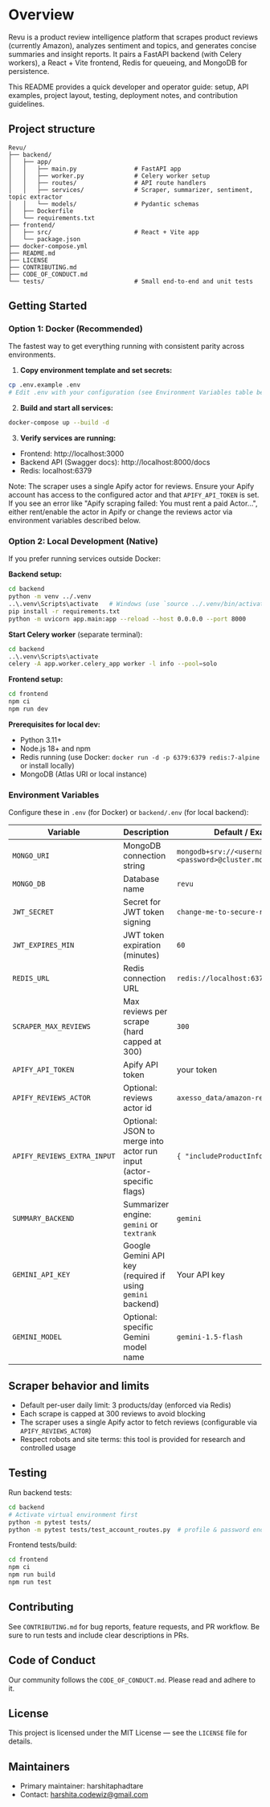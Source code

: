 # Overview

Revu is a product review intelligence platform that scrapes product reviews (currently Amazon), analyzes sentiment and topics, and generates concise summaries and insight reports. It pairs a FastAPI backend (with Celery workers), a React + Vite frontend, Redis for queueing, and MongoDB for persistence.

This README provides a quick developer and operator guide: setup, API examples, project layout, testing, deployment notes, and contribution guidelines.

## Project structure

```
Revu/
├── backend/
│   ├── app/
│   │   ├── main.py                # FastAPI app
│   │   ├── worker.py              # Celery worker setup
│   │   ├── routes/                # API route handlers
│   │   ├── services/              # Scraper, summarizer, sentiment, topic extractor
│   │   └── models/                # Pydantic schemas
│   ├── Dockerfile
│   └── requirements.txt
├── frontend/
│   ├── src/                       # React + Vite app
│   └── package.json
├── docker-compose.yml
├── README.md
├── LICENSE
├── CONTRIBUTING.md
├── CODE_OF_CONDUCT.md
└── tests/                         # Small end-to-end and unit tests
```

## Getting Started

### Option 1: Docker (Recommended)

The fastest way to get everything running with consistent parity across environments.

1. **Copy environment template and set secrets:**

```bash
cp .env.example .env
# Edit .env with your configuration (see Environment Variables table below)
```

2. **Build and start all services:**

```bash
docker-compose up --build -d
```

3. **Verify services are running:**

- Frontend: http://localhost:3000
- Backend API (Swagger docs): http://localhost:8000/docs
- Redis: localhost:6379

Note: The scraper uses a single Apify actor for reviews. Ensure your Apify account has access to the configured actor and that `APIFY_API_TOKEN` is set. If you see an error like "Apify scraping failed: You must rent a paid Actor...", either rent/enable the actor in Apify or change the reviews actor via environment variables described below.

### Option 2: Local Development (Native)

If you prefer running services outside Docker:

**Backend setup:**

```bash
cd backend
python -m venv ../.venv
..\.venv\Scripts\activate   # Windows (use `source ../.venv/bin/activate` on Linux/Mac)
pip install -r requirements.txt
python -m uvicorn app.main:app --reload --host 0.0.0.0 --port 8000
```

**Start Celery worker** (separate terminal):

```bash
cd backend
..\.venv\Scripts\activate
celery -A app.worker.celery_app worker -l info --pool=solo
```

**Frontend setup:**

```bash
cd frontend
npm ci
npm run dev
```

**Prerequisites for local dev:**

- Python 3.11+
- Node.js 18+ and npm
- Redis running (use Docker: `docker run -d -p 6379:6379 redis:7-alpine` or install locally)
- MongoDB (Atlas URI or local instance)

### Environment Variables

Configure these in `.env` (for Docker) or `backend/.env` (for local backend):

| Variable                    | Description                                                         | Default / Example                                              |
| --------------------------- | ------------------------------------------------------------------- | -------------------------------------------------------------- |
| `MONGO_URI`                 | MongoDB connection string                                           | `mongodb+srv://<username>:<password>@cluster.mongodb.net/revu` |
| `MONGO_DB`                  | Database name                                                       | `revu`                                                         |
| `JWT_SECRET`                | Secret for JWT token signing                                        | `change-me-to-secure-random-string`                            |
| `JWT_EXPIRES_MIN`           | JWT token expiration (minutes)                                      | `60`                                                           |
| `REDIS_URL`                 | Redis connection URL                                                | `redis://localhost:6379/0`                                     |
| `SCRAPER_MAX_REVIEWS`       | Max reviews per scrape (hard capped at 300)                         | `300`                                                          |
| `APIFY_API_TOKEN`           | Apify API token                                                     | your token                                                     |
| `APIFY_REVIEWS_ACTOR`       | Optional: reviews actor id                                          | `axesso_data/amazon-reviews-scraper`                           |
| `APIFY_REVIEWS_EXTRA_INPUT` | Optional: JSON to merge into actor run input (actor-specific flags) | `{ "includeProductInfo": true }`                               |
| `SUMMARY_BACKEND`           | Summarizer engine: `gemini` or `textrank`                           | `gemini`                                                       |
| `GEMINI_API_KEY`            | Google Gemini API key (required if using `gemini` backend)          | Your API key                                                   |
| `GEMINI_MODEL`              | Optional: specific Gemini model name                                | `gemini-1.5-flash`                                             |

## Scraper behavior and limits

- Default per-user daily limit: 3 products/day (enforced via Redis)
- Each scrape is capped at 300 reviews to avoid blocking
- The scraper uses a single Apify actor to fetch reviews (configurable via `APIFY_REVIEWS_ACTOR`)
- Respect robots and site terms: this tool is provided for research and controlled usage

## Testing

Run backend tests:

```bash
cd backend
# Activate virtual environment first
python -m pytest tests/
python -m pytest tests/test_account_routes.py  # profile & password endpoints
```

Frontend tests/build:

```bash
cd frontend
npm ci
npm run build
npm run test
```

## Contributing

See `CONTRIBUTING.md` for bug reports, feature requests, and PR workflow. Be sure to run tests and include clear descriptions in PRs.

## Code of Conduct

Our community follows the `CODE_OF_CONDUCT.md`. Please read and adhere to it.

## License

This project is licensed under the MIT License — see the `LICENSE` file for details.

## Maintainers

- Primary maintainer: harshitaphadtare
- Contact: harshita.codewiz@gmail.com
